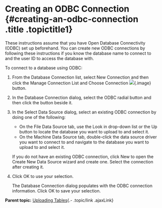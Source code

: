 Creating an ODBC Connection {#creating-an-odbc-connection .title .topictitle1}
===========================

<div class="body taskbody">

<div class="section context">

These instructions assume that you have Open Database Connectivity
(ODBC) set up beforehand. You can create new ODBC connections by
following these instructions if you know the database name to connect to
and the user ID to access the database with.

</div>

To connect to a database using <span class="ph uicontrol">ODBC</span>:

1.  <span class="ph cmd">From the <span class="ph uicontrol">Database
    Connection</span> list, select <span class="ph uicontrol">New
    Connection</span> and then click the <span
    class="ph uicontrol">Manage Connection List and Choose
    Connection</span>
    ![](images/icon_openDbms_sm.png){.image} button.</span>
2.  <span class="ph cmd">In the <span class="keyword wintitle">Database
    Connection</span> dialog, select the <span
    class="ph uicontrol">ODBC</span> radial button and then click the
    button beside it.</span>
3.  <span class="ph cmd">In the <span class="keyword wintitle">Select
    Data Source</span> dialog, select an existing ODBC connection by
    doing one of the following:</span>
    -   On the <span class="ph uicontrol">File Data Source</span> tab,
        use the <span class="ph uicontrol">Look in</span> drop-down list
        or the <span class="ph uicontrol">Up</span> button to locate the
        database you want to upload to and select it.
    -   On the <span class="ph uicontrol">Machine Data Source</span>
        tab, double-click the data source driver you want to connect to
        and navigate to the database you want to upload to and
        select it.

    <div class="itemgroup info">

    If you do not have an existing ODBC connection, click <span
    class="ph uicontrol">New</span> to open the <span
    class="keyword wintitle">Create New Data Source</span> wizard and
    create one. Select the connection after creating it.

    </div>

4.  <span class="ph cmd">Click <span class="ph uicontrol">OK</span> to
    use your selection.</span>
    <div class="itemgroup stepresult">

    The <span class="keyword wintitle">Database Connection</span> dialog
    populates with the ODBC connection information. Click <span
    class="ph uicontrol">OK</span> to save your selection.

    </div>

</div>

<div class="related-links" functx="http://www.functx.com">

<div class="related-links-title">

</div>

<div class="familylinks">

<div class="parentlink">

**Parent topic:** [Uploading
Tables](guide/uploading/../../guide/uploading/uploadingtables.html){.-
.topic/link .ajaxLink}

</div>

</div>

</div>
